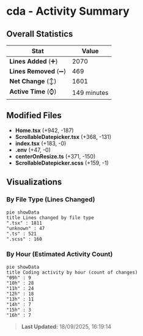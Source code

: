 # cda - Activity Summary 

## Overall Statistics

| Stat                   | Value                                                             |
| ---------------------- | ----------------------------------------------------------------- |
| **Lines Added** (➕)   | 2070                                          |
| **Lines Removed** (➖) | 469                                        |
| **Net Change** (↕)    | 1601                |
| **Active Time** (⌚)   | 149 minutes |


## Modified Files
- **Home.tsx** (+942, -187)
- **ScrollableDatepicker.tsx** (+368, -131)
- **index.tsx** (+183, -0)
- **.env** (+47, -0)
- **centerOnResize.ts** (+371, -150)
- **ScrollableDatepicker.scss** (+159, -1)

## Visualizations

### By File Type (Lines Changed)

```mermaid
pie showData
title Lines changed by file type
".tsx" : 1811
"unknown" : 47
".ts" : 521
".scss" : 160
```

### By Hour (Estimated Activity Count)

```mermaid
pie showData
title Coding activity by hour (count of changes)
"09h" : 9
"10h" : 28
"11h" : 24
"12h" : 18
"13h" : 11
"14h" : 7
"15h" : 3
"16h" : 7
```


> **Last Updated:** 18/09/2025, 16:19:14